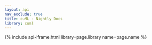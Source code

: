 ```yaml
---
layout: api
nav_exclude: true
title: cuML - Nightly Docs
library: cuml
---
```


{% include api-iframe.html library=page.library name=page.name %}